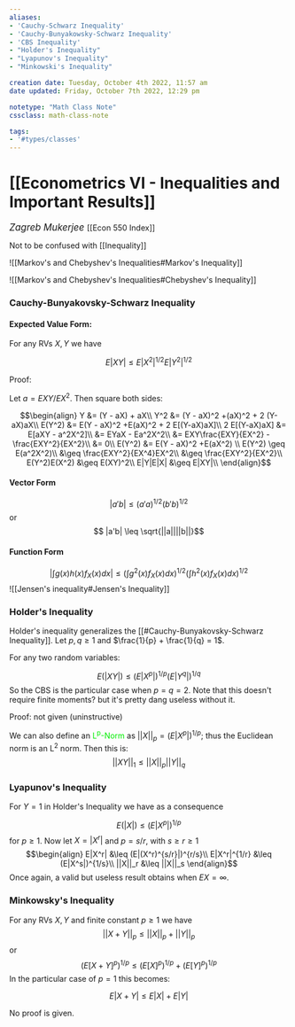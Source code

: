 ```yaml
---
aliases:
- 'Cauchy-Schwarz Inequality'
- 'Cauchy-Bunyakowsky-Schwarz Inequality'
- 'CBS Inequality'
- "Holder's Inequality"
- "Lyapunov's Inequality" 
- "Minkowski's Inequality"

creation date: Tuesday, October 4th 2022, 11:57 am
date updated: Friday, October 7th 2022, 12:29 pm

notetype: "Math Class Note"
cssclass: math-class-note

tags: 
- '#types/classes'
---
```


# [[Econometrics VI - Inequalities and Important Results]]
<span style = "font-size:120%"><i >Zagreb Mukerjee </i></span>
[[Econ 550 Index]]

Not to be confused with [[Inequality]]

![[Markov's and Chebyshev's Inequalities#Markov's Inequality]]

![[Markov's and Chebyshev's Inequalities#Chebyshev's Inequality]]

### Cauchy-Bunyakovsky-Schwarz Inequality
#### Expected Value Form:

For any RVs $X, Y$ we have 

$$E|XY| \leq E|X^2|^{1/2}E|Y^2|^{1/2}$$

Proof:

Let $a = EXY/EX^2$. Then square both sides: 

$$\begin{align}
Y &= (Y - aX) + aX\\
Y^2 &= (Y - aX)^2 +(aX)^2 + 2 (Y-aX)aX\\
E(Y^2) &= E(Y - aX)^2 +E(aX)^2 + 2 E[(Y-aX)aX]\\
2 E[(Y-aX)aX] &= E[aXY - a^2X^2]\\
&= EYaX - Ea^2X^2\\
&= EXY\frac{EXY}{EX^2} - \frac{EXY^2}{EX^2}\\
&= 0\\
E(Y^2) &= E(Y - aX)^2 +E(aX^2) \\
E(Y^2) \geq E(a^2X^2)\\
&\geq \frac{EXY^2}{EX^4}EX^2\\
&\geq \frac{EXY^2}{EX^2}\\
E(Y^2)E(X^2) &\geq E(XY)^2\\
E|Y|E|X| &\geq E|XY|\\
\end{align}$$


#### Vector Form
$$ |a'b| \leq (a'a)^{1/2}(b'b)^{1/2}$$
or
$$ |a'b| \leq \sqrt{||a||||b||}$$
#### Function Form

$$\left| \int g(x)h(x) f_X(x) dx \right| \leq\left(\int g^2(x)f_X(x)dx\right)^{1/2}\left(\int h^2(x)f_X(x)dx \right)^{1/2}$$
![[Jensen's inequality#Jensen's Inequality]]

### Holder's Inequality

Holder's inequality generalizes the [[#Cauchy-Bunyakovsky-Schwarz Inequality]]. Let $p, q \geq 1$ and $\frac{1}{p} + \frac{1}{q} = 1$. 

For any two random variables:

$$E(|XY|) \leq (E|X^p|)^{1/p}(E|Y^q|)^{1/q}$$
So the CBS is the particular case when $p = q = 2$. 
Note that this doesn't require finite moments? but it's pretty dang useless without it. 

Proof: not given (uninstructive)

We can also define an <font color=gree>L<sup>p</sup>-Norm</font> as $||X||_p = (E|X^p|)^{1/p}$; thus the Euclidean norm is an L$^2$  norm. Then this is:
$$||XY||_1 \leq ||X||_p ||Y||_q$$


### Lyapunov's Inequality
For $Y = 1$ in Holder's Inequality we have as a consequence 

$$ E(|X|) \leq (E|X^p|)^{1/p}$$
for $p \geq 1$. Now let $X = |X^r|$ and $p = s/r$, with $s \geq r \geq 1$ 
$$\begin{align}
E|X^r| &\leq (E|(X^r)^{s/r}|)^{r/s}\\
E|X^r|^{1/r} &\leq (E|X^s|)^{1/s}\\
||X||_r &\leq ||X||_s
\end{align}$$
Once again, a valid but useless result obtains when $EX = \infty$. 

### Minkowsky's Inequality

For any RVs $X,Y$ and finite constant $p \geq 1$ we have 
$$ ||X+Y||_p \leq ||X||_p + ||Y||_p$$
or
$$(E[X+Y]^p)^{1/p}\leq (E[X]^p)^{1/p} + (E[Y]^p)^{1/p} $$
In the particular case of $p=1$ this becomes:

$$E|X+Y| \leq E|X| + E|Y|$$

No proof is given.